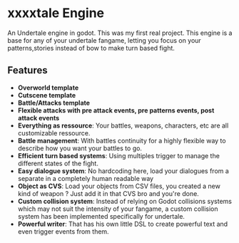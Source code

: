 # xxxxtale Engine

An Undertale engine in godot. This was my first real project.
This engine is a base for any of your undertale fangame, letting you focus on your patterns,stories  instead of bow to make turn based fight.

## Features

- **Overworld template**
- **Cutscene template**
- **Battle/Attacks template**
- **Flexible attacks with pre attack events, pre patterns events, post attack events**
- **Everything as ressource**: Your battles, weapons, characters, etc are all customizable ressource.
- **Battle management**: With battles continuity for a highly flexible way to describe how you want your battles to go.
- **Efficient turn based systems**: Using multiples trigger to manage the different states of the fight.
- **Easy dialogue system**: No hardcoding here, load your dialogues from a separate in a completely human readable way
- **Object as CVS**: Load your objects from CSV files, you created a new kind of weapon ? Just add it in that CVS bro and you're done.
- **Custom collision system**: Instead of relying on Godot collisions systems which may not suit the intensity of your fangame, a custom collision system has been implemented specifically for undertale.
- **Powerful writer**: That has his own little DSL to create powerful text and even trigger events from them.

## 
